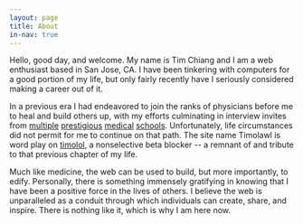 ```yaml
---
layout: page
title: About
in-nav: true
---
```

Hello, good day, and welcome. My name is Tim Chiang and I am a web enthusiast based in San Jose, CA. I have been tinkering with computers for a good portion of my life, but only fairly recently have I seriously considered making a career out of it.

In a previous era I had endeavored to join the ranks of physicians before me to heal and build others up, with my efforts culminating in interview invites from [multiple](//medicine.buffalo.edu "SUNY Buffalo School of Medicine") [prestigious](//som.ucsd.edu "UC San Diego School of Medicine") [medical](//amc.edu/Academic/Undergraduate "Albany School of Medicine") [schools](//medicine.stonybrookmedicine.edu "Stony Brook School of Medicine"). Unfortunately, life circumstances did not permit for me to continue on that path. The site name Timolawl is word play on [timolol](//en.wikipedia.org/wiki/Timolol "Timolol - Wikipedia article"), a nonselective beta blocker -- a remnant of and tribute to that previous chapter of my life.

Much like medicine, the web can be used to build, but more importantly, to edify. Personally, there is something immensely gratifying in knowing that I have been a positive force in the lives of others. I believe the web is unparalleled as a conduit through which individuals can create, share, and inspire. There is nothing like it, which is why I am here now.
